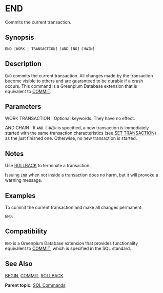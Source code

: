 # END 

Commits the current transaction.

## <a id="section2"></a>Synopsis 

``` {#sql_command_synopsis}
END [WORK | TRANSACTION] [AND [NO] CHAIN]
```

## <a id="section3"></a>Description 

`END` commits the current transaction. All changes made by the transaction become visible to others and are guaranteed to be durable if a crash occurs. This command is a Greenplum Database extension that is equivalent to [COMMIT](COMMIT.html).

## <a id="section4"></a>Parameters 

WORK
TRANSACTION
:   Optional keywords. They have no effect.

AND CHAIN
:   If `AND CHAIN` is specified, a new transaction is immediately started with the same transaction characteristics \(see [SET TRANSACTION](SET_TRANSACTION.html)\) as the just finished one. Otherwise, no new transaction is started.

## <a id="section4a"></a>Notes

Use [ROLLBACK](ROLLBACK.html) to terminate a transaction.

Issuing `END` when not inside a transaction does no harm, but it will provoke a warning message.

## <a id="section5"></a>Examples 

To commit the current transaction and make all changes permanent:

```
END;
```

## <a id="section6"></a>Compatibility 

`END` is a Greenplum Database extension that provides functionality equivalent to [COMMIT](COMMIT.html), which is specified in the SQL standard.

## <a id="section7"></a>See Also 

[BEGIN](BEGIN.html), [COMMIT](COMMIT.html), [ROLLBACK](ROLLBACK.html)

**Parent topic:** [SQL Commands](../sql_commands/sql_ref.html)

